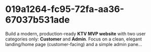 # 019a1264-fc95-72fa-aa36-67037b531ade
Build a modern, production-ready **KTV MVP website** with two user categories only: **Customer** and **Admin**. Focus on a clean, elegant landing/home page (customer-facing) and a simple admin pane...
